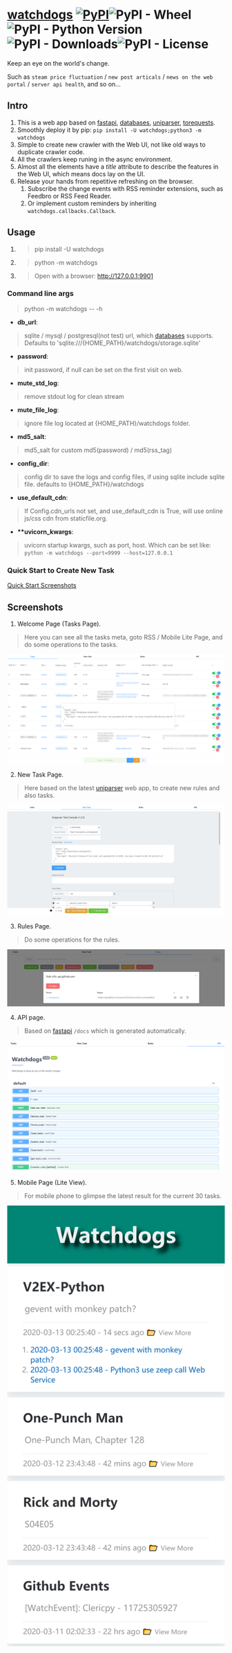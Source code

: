 # [watchdogs](https://github.com/ClericPy/watchdogs) [![PyPI](https://img.shields.io/pypi/v/watchdogs?style=plastic)](https://pypi.org/project/watchdogs/)![PyPI - Wheel](https://img.shields.io/pypi/wheel/watchdogs?style=plastic)![PyPI - Python Version](https://img.shields.io/pypi/pyversions/watchdogs?style=plastic)![PyPI - Downloads](https://img.shields.io/pypi/dm/watchdogs?style=plastic)![PyPI - License](https://img.shields.io/pypi/l/watchdogs?style=plastic)

Keep an eye on the world's change.

Such as `steam price fluctuation` / `new post articals` / `news on the web portal` / `server api health`, and so on...

## Intro

1. This is a web app based on [fastapi](https://github.com/tiangolo/fastapi), [databases](https://github.com/encode/databases), [uniparser](https://github.com/ClericPy/uniparser), [torequests](https://github.com/ClericPy/torequests).
2. Smoothly deploy it by pip: `pip install -U watchdogs;python3 -m watchdogs`
3. Simple to create new crawler with the Web UI, not like old ways to duplicate crawler code.
4. All the crawlers keep runing in the async environment.
5. Almost all the elements have a *title* attribute to describe the features in the Web UI, which means docs lay on the UI.
6. Release your hands from repetitive refreshing on the browser.
    1. Subscribe the change events with RSS reminder extensions, such as Feedbro or RSS Feed Reader.
    2. Or implement custom reminders by inheriting `watchdogs.callbacks.Callback`.

## Usage

1. > pip install -U watchdogs

2. > python -m watchdogs

3. > Open with a browser: http://127.0.0.1:9901

### Command line args

> python -m watchdogs -- -h

- **db_url**:
> sqlite / mysql / postgresql(not test) url, which [databases](https://github.com/encode/databases) supports. Defaults to 'sqlite:///{HOME_PATH}/watchdogs/storage.sqlite'
- **password**:
> init password, if null can be set on the first visit on web.
- **mute_std_log**:
> remove stdout log for clean stream
- **mute_file_log**:
> ignore file log located at {HOME_PATH}/watchdogs folder.
- **md5_salt**:
> md5_salt for custom md5(password) / md5(rss_tag)
- **config_dir**:
> config dir to save the logs and config files, if using sqlite include sqlite file. defaults to {HOME_PATH}/watchdogs
- **use_default_cdn**:
> If Config.cdn_urls not set, and use_default_cdn is True, will use online js/css cdn from staticfile.org.
- **\*\*uvicorn_kwargs**:
> uvicorn startup kwargs, such as port, host. Which can be set like: `python -m watchdogs --port=9999 --host=127.0.0.1`

### Quick Start to Create New Task

[Quick Start Screenshots](https://github.com/ClericPy/watchdogs/blob/master/quick_start.md)

## Screenshots

1. Welcome Page (Tasks Page).
> Here you can see all the tasks meta, goto RSS / Mobile Lite Page, and do some operations to the tasks.

![image](https://github.com/ClericPy/watchdogs/raw/master/images/1.png)

2. New Task Page.
> Here based on the latest [uniparser](https://github.com/ClericPy/uniparser) web app, to create new rules and also tasks.

![image](https://github.com/ClericPy/watchdogs/raw/master/images/2.png)

3. Rules Page.
> Do some operations for the rules.

![image](https://github.com/ClericPy/watchdogs/raw/master/images/3.png)

4. API page.
> Based on [fastapi](https://github.com/tiangolo/fastapi) `/docs` which is generated automatically.

![image](https://github.com/ClericPy/watchdogs/raw/master/images/4.png)

5. Mobile Page (Lite View).
> For mobile phone to glimpse the latest result for the current 30 tasks.

![image](https://github.com/ClericPy/watchdogs/raw/master/images/5.png)
